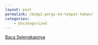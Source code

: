 ```yaml
---
layout: post
permalink: /mimpi-pergi-ke-tempat-teman/
categories:
    - Uncategorized
---
```


[Baca Selengkapnya](/10)